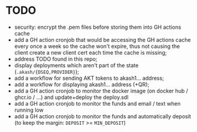 # TODO

- security: encrypt the .pem files before storing them into GH actions cache
- add a GH action cronjob that would be accessing the GH actions cache every once a week so the cache won't expire, thus not causing the client create a new client cert each time the cache is missing;
- address TODO found in this repo;
- display deployments which aren't part of the state (`.akash/{DSEQ,PROVIDER}`);
- add a workflow for sending AKT tokens to akash1... address;
- add a workflow for displaying akash1... address (+QR);
- add a GH action cronjob to monitor the docker image (on docker hub / ghcr.io / ...) and update+deploy the deploy.sdl
- add a GH action cronjob to monitor the funds and email / text when running low
- add a GH action cronjob to monitor the funds and automatically deposit (to keep the margin: `DEPOSIT` >= `MIN_DEPOSIT`)
